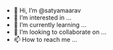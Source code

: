 - 👋 Hi, I’m @satyamaarav
- 👀 I’m interested in ...
- 🌱 I’m currently learning ...
- 💞️ I’m looking to collaborate on ...
- 📫 How to reach me ...

<!---
satyamaarav/satyamaarav is a ✨ special ✨ repository because its `README.md` (this file) appears on your GitHub profile.
You can click the Preview link to take a look at your changes.
--->
